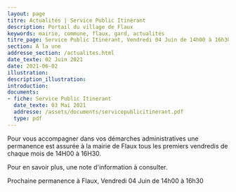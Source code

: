 ```yaml
---
layout: page
titre: Actualités | Service Public Itinérant
description: Portail du village de Flaux
keywords: mairie, commune, flaux, gard, actualités
titre_page: Service Public Itinérant, Vendredi 04 Juin de 14h00 à 16h30
section: À la une
addresse_section: /actualites.html
date_texte: 02 Juin 2021
date: 2021-06-02
illustration: 
description_illustration: 
introduction: 
documents:
- fiche: Service Public Itinerant
  date_texte: 03 Mai 2021
  addresse: /assets/documents/servicepublicitinerant.pdf
  type: pdf
---
```


Pour vous accompagner dans vos démarches administratives une permanence est assurée à la mairie de Flaux tous les premiers vendredis de chaque mois 
de 14H00 à 16H30.<br>

Pour en savoir plus, une note d'information à consulter.<br>

Prochaine permanence à Flaux, Vendredi 04 Juin de 14h00 à 16h30 

